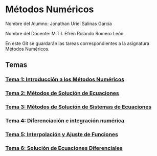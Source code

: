 # Métodos Numéricos

Nombre del Alumno: Jonathan Uriel Salinas García

Nombre del Docente: M.T.I. Efrén Rolando Romero León

En este Git se guardarán las tareas correspondientes a la asignatura Métodos Numéricos.

## Temas
### **[Tema 1: Introducción a los Métodos Numéricos](/Tema1_Introduccion/)**
### **[Tema 2: Métodos de Solución de Ecuaciones](/Tema2_SolucionEcuaciones/)**
### **[Tema 3: Métodos de Solución de Sistemas de Ecuaciones](/Tema3_SistemasEcuaciones/)**
### **[Tema 4: Diferenciación e integración numérica](/Tema4_DiferenciacionIntegracion/)**
### **[Tema 5: Interpolación y Ajuste de Funciones](/Tema5_Interpolacion/)**
### **[Tema 6: Solución de Ecuaciones Diferenciales](/Tema6_Ecuaciones_Diferenciales/)**
